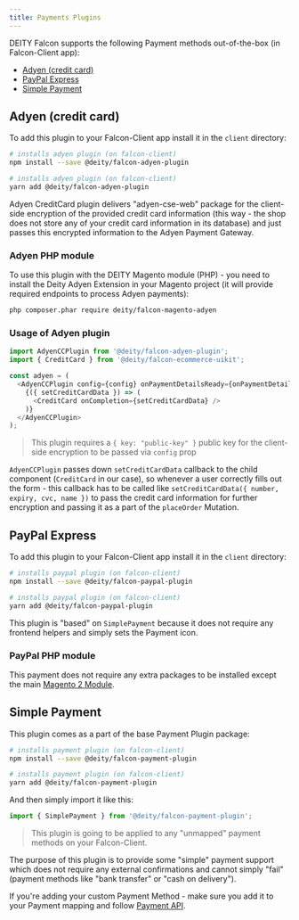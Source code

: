 ```yaml
---
title: Payments Plugins
---
```


DEITY Falcon supports the following Payment methods out-of-the-box (in Falcon-Client app):

- [Adyen (credit card)](#adyen-credit-card)
- [PayPal Express](#paypal-express)
- [Simple Payment](#simple-payment)

## Adyen (credit card)

To add this plugin to your Falcon-Client app install it in the `client` directory:

<!--DOCUSAURUS_CODE_TABS-->
<!--npm-->

```bash
# installs adyen plugin (on falcon-client)
npm install --save @deity/falcon-adyen-plugin
```

<!--Yarn-->

```bash
# installs adyen plugin (on falcon-client)
yarn add @deity/falcon-adyen-plugin
```

<!--END_DOCUSAURUS_CODE_TABS-->

Adyen CreditCard plugin delivers "adyen-cse-web" package for the client-side encryption of the provided
credit card information (this way - the shop does not store any of your credit card information in its database)
and just passes this encrypted information to the Adyen Payment Gateway.

### Adyen PHP module

To use this plugin with the DEITY Magento module (PHP) - you need to install the
Deity Adyen Extension in your Magento project (it will provide required endpoints to process Adyen payments):

```bash
php composer.phar require deity/falcon-magento-adyen
```

### Usage of Adyen plugin

```js
import AdyenCCPlugin from '@deity/falcon-adyen-plugin';
import { CreditCard } from '@deity/falcon-ecommerce-uikit';

const adyen = (
  <AdyenCCPlugin config={config} onPaymentDetailsReady={onPaymentDetailsReady}>
    {({ setCreditCardData }) => (
      <CreditCard onCompletion={setCreditCardData} />
    )}
  </AdyenCCPlugin>
);
```

> This plugin requires a `{ key: "public-key" }` public key for the client-side encryption to be passed via `config` prop

`AdyenCCPlugin` passes down `setCreditCardData` callback to the child component (`CreditCard` in our case), so whenever a user
correctly fills out the form - this callback has to be called like `setCreditCardData({ number, expiry, cvc, name })` to pass
the credit card information for further encryption and passing it as a part of the `placeOrder` Mutation.

## PayPal Express

To add this plugin to your Falcon-Client app install it in the `client` directory:

<!--DOCUSAURUS_CODE_TABS-->
<!--npm-->

```bash
# installs paypal plugin (on falcon-client)
npm install --save @deity/falcon-paypal-plugin
```

<!--Yarn-->

```bash
# installs paypal plugin (on falcon-client)
yarn add @deity/falcon-paypal-plugin
```

<!--END_DOCUSAURUS_CODE_TABS-->

This plugin is "based" on `SimplePayment` because it does not require any frontend helpers and simply sets the Payment icon.

### PayPal PHP module

This payment does not require any extra packages to be installed except the main [Magento 2 Module](../backend/installing-magento2#installing).

## Simple Payment

This plugin comes as a part of the base Payment Plugin package:

<!--DOCUSAURUS_CODE_TABS-->
<!--npm-->

```bash
# installs payment plugin (on falcon-client)
npm install --save @deity/falcon-payment-plugin
```

<!--Yarn-->

```bash
# installs payment plugin (on falcon-client)
yarn add @deity/falcon-payment-plugin
```

<!--END_DOCUSAURUS_CODE_TABS-->

And then simply import it like this:

```js
import { SimplePayment } from '@deity/falcon-payment-plugin';
```

> This plugin is going to be applied to any "unmapped" payment methods on your Falcon-Client.

The purpose of this plugin is to provide some "simple" payment support which does not require any external
confirmations and cannot simply "fail" (payment methods like "bank transfer" or "cash on delivery").

If you're adding your custom Payment Method - make sure you add it to your Payment mapping and follow
[Payment API](api).
